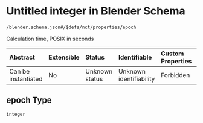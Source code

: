 # Untitled integer in Blender Schema

```txt
/blender.schema.json#/$defs/nct/properties/epoch
```

Calculation time, POSIX in seconds

| Abstract            | Extensible | Status         | Identifiable            | Custom Properties | Additional Properties | Access Restrictions | Defined In                                                                              |
| :------------------ | :--------- | :------------- | :---------------------- | :---------------- | :-------------------- | :------------------ | :-------------------------------------------------------------------------------------- |
| Can be instantiated | No         | Unknown status | Unknown identifiability | Forbidden         | Allowed               | none                | [blender.schema.json\*](../../out/streaming/blender.schema.json "open original schema") |

## epoch Type

`integer`
